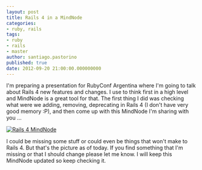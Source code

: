 ```yaml
---
layout: post
title: Rails 4 in a MindNode
categories:
- ruby, rails
tags:
- ruby
- rails
- master
author: santiago.pastorino
published: true
date: 2012-09-20 21:00:00.000000000
---
```


I'm preparing a presentation for RubyConf Argentina where I'm going to
talk about Rails 4 new features and changes. I use to think first in a
high level and MindNode is a great tool for that. The first thing I did
was checking what were we adding, removing, deprecating in Rails 4 (I
don't have very good memory :P), and then come up with this MindNode I'm
sharing with you …

[![Rails 4 MindNode](/images/posts/Rails4-mini.png "Rails 4
MindNode")](/images/posts/Rails4.png)

I could be missing some stuff or could even be things that won't make to
Rails 4. But that's the picture as of today. If you find something that I'm
missing or that I should change please let me know. I will keep this
MindNode updated so keep checking it.
